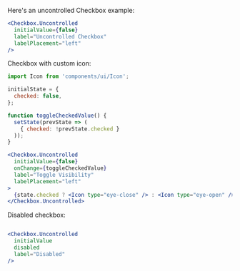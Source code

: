 Here's an uncontrolled Checkbox example:

```jsx
<Checkbox.Uncontrolled
  initialValue={false}
  label="Uncontrolled Checkbox"
  labelPlacement="left"
/>
```

Checkbox with custom icon:
```jsx
import Icon from 'components/ui/Icon';

initialState = {
  checked: false,
};

function toggleCheckedValue() {
  setState(prevState => (
    { checked: !prevState.checked }
  ));
}

<Checkbox.Uncontrolled
  initialValue={false}
  onChange={toggleCheckedValue}
  label="Toggle Visibility"
  labelPlacement="left"
>
  {state.checked ? <Icon type="eye-close" /> : <Icon type="eye-open" />}
</Checkbox.Uncontrolled>
```

Disabled checkbox:
```jsx

<Checkbox.Uncontrolled
  initialValue
  disabled
  label="Disabled"
/>
```
